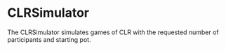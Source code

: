 # CLRSimulator

The CLRSimulator simulates games of CLR with the requested number of participants and starting pot.
